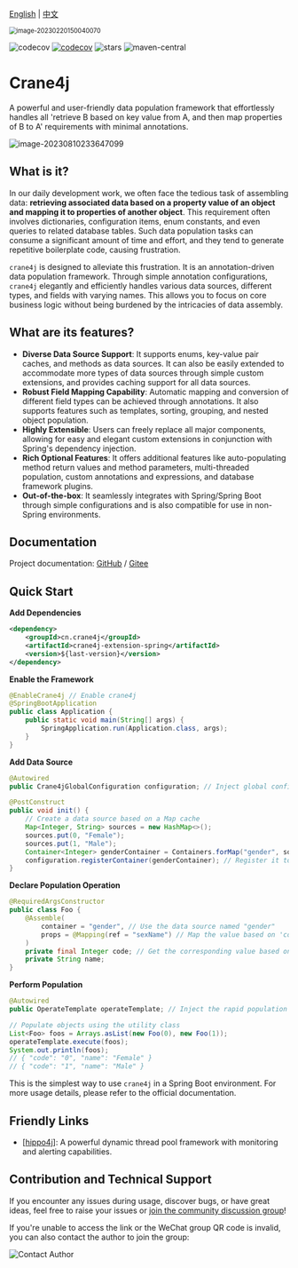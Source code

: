 [English](https://github.com/opengoofy/crane4j/blob/dev/README-EN.md) | [中文](https://github.com/opengoofy/crane4j/blob/dev/README.md)

<img src="https://user-images.githubusercontent.com/49221670/221162632-95465432-f2df-4286-a53a-af59d70b1958.png" alt="image-20230220150040070" style="zoom: 80%;" />

![codecov](https://img.shields.io/badge/license-Apache--2.0-green) [![codecov](https://codecov.io/gh/opengoofy/crane4j/branch/dev/graph/badge.svg?token=CF2Q60Q0VH)](https://codecov.io/gh/opengoofy/crane4j) ![stars](https://img.shields.io/github/stars/Createsequence/crane4j) ![maven-central](https://img.shields.io/github/v/release/Createsequence/crane4j?include_prereleases)

# Crane4j

A powerful and user-friendly data population framework that effortlessly handles all 'retrieve B based on key value from A, and then map properties of B to A' requirements with minimal annotations.

![image-20230810233647099](http://img.xiajibagao.top/image-20230810233647099.png)

## What is it?

In our daily development work, we often face the tedious task of assembling data: **retrieving associated data based on a property value of an object and mapping it to properties of another object**. This requirement often involves dictionaries, configuration items, enum constants, and even queries to related database tables. Such data population tasks can consume a significant amount of time and effort, and they tend to generate repetitive boilerplate code, causing frustration.

`crane4j` is designed to alleviate this frustration. It is an annotation-driven data population framework. Through simple annotation configurations, `crane4j` elegantly and efficiently handles various data sources, different types, and fields with varying names. This allows you to focus on core business logic without being burdened by the intricacies of data assembly.

## What are its features?

- **Diverse Data Source Support**: It supports enums, key-value pair caches, and methods as data sources. It can also be easily extended to accommodate more types of data sources through simple custom extensions, and provides caching support for all data sources.
- **Robust Field Mapping Capability**: Automatic mapping and conversion of different field types can be achieved through annotations. It also supports features such as templates, sorting, grouping, and nested object population.
- **Highly Extensible**: Users can freely replace all major components, allowing for easy and elegant custom extensions in conjunction with Spring's dependency injection.
- **Rich Optional Features**: It offers additional features like auto-populating method return values and method parameters, multi-threaded population, custom annotations and expressions, and database framework plugins.
- **Out-of-the-box**: It seamlessly integrates with Spring/Spring Boot through simple configurations and is also compatible for use in non-Spring environments.

## Documentation

Project documentation: [GitHub](https://opengoofy.github.io/crane4j/#/) / [Gitee](https://createsequence.gitee.io/crane4j-doc/#/)

## Quick Start

**Add Dependencies**

~~~xml
<dependency>
    <groupId>cn.crane4j</groupId>
    <artifactId>crane4j-extension-spring</artifactId>
    <version>${last-version}</version>
</dependency>
~~~

**Enable the Framework**

~~~java
@EnableCrane4j // Enable crane4j
@SpringBootApplication
public class Application {
    public static void main(String[] args) {
        SpringApplication.run(Application.class, args);
    }
}
~~~

**Add Data Source**

~~~java
@Autowired
public Crane4jGlobalConfiguration configuration; // Inject global configuration

@PostConstruct
public void init() {
    // Create a data source based on a Map cache
    Map<Integer, String> sources = new HashMap<>();
    sources.put(0, "Female");
    sources.put(1, "Male");
    Container<Integer> genderContainer = Containers.forMap("gender", sources);
    configuration.registerContainer(genderContainer); // Register it to the global configuration
}
~~~

**Declare Population Operation**

~~~java
@RequiredArgsConstructor
public class Foo {
    @Assemble(
        container = "gender", // Use the data source named "gender"
        props = @Mapping(ref = "sexName") // Map the value based on 'code' to 'name'
    )
    private final Integer code; // Get the corresponding value based on 'code'
    private String name;
}
~~~

**Perform Population**

~~~java
@Autowired
public OperateTemplate operateTemplate; // Inject the rapid population utility class

// Populate objects using the utility class
List<Foo> foos = Arrays.asList(new Foo(0), new Foo(1));
operateTemplate.execute(foos);
System.out.println(foos);
// { "code": "0", "name": "Female" }
// { "code": "1", "name": "Male" }
~~~

This is the simplest way to use `crane4j` in a Spring Boot environment. For more usage details, please refer to the official documentation.

## Friendly Links

- [[hippo4j\]](https://gitee.com/agentart/hippo4j): A powerful dynamic thread pool framework with monitoring and alerting capabilities.

## Contribution and Technical Support

If you encounter any issues during usage, discover bugs, or have great ideas, feel free to raise your issues or [join the community discussion group](https://opengoofy.github.io/crane4j/#/other/%E8%81%94%E7%B3%BB%E4%BD%9C%E8%80%85.html)!

If you're unable to access the link or the WeChat group QR code is invalid, you can also contact the author to join the group:

![Contact Author](https://foruda.gitee.com/images/1678072903420592910/c0dbb802_5714667.png)
